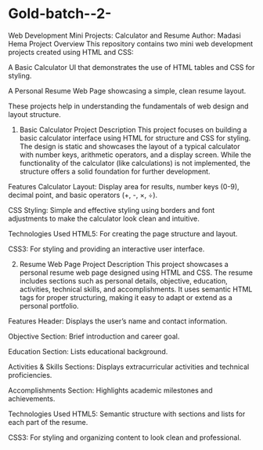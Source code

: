 # Gold-batch--2-
Web Development Mini Projects: Calculator and Resume
Author: Madasi Hema
Project Overview
This repository contains two mini web development projects created using HTML and CSS:

A Basic Calculator UI that demonstrates the use of HTML tables and CSS for styling.

A Personal Resume Web Page showcasing a simple, clean resume layout.

These projects help in understanding the fundamentals of web design and layout structure.

1. Basic Calculator
Project Description
This project focuses on building a basic calculator interface using HTML for structure and CSS for styling. The design is static and showcases the layout of a typical calculator with number keys, arithmetic operators, and a display screen. While the functionality of the calculator (like calculations) is not implemented, the structure offers a solid foundation for further development.

Features
Calculator Layout: Display area for results, number keys (0-9), decimal point, and basic operators (+, -, ×, ÷).

CSS Styling: Simple and effective styling using borders and font adjustments to make the calculator look clean and intuitive.

Technologies Used
HTML5: For creating the page structure and layout.

CSS3: For styling and providing an interactive user interface.

2. Resume Web Page
Project Description
This project showcases a personal resume web page designed using HTML and CSS. The resume includes sections such as personal details, objective, education, activities, technical skills, and accomplishments. It uses semantic HTML tags for proper structuring, making it easy to adapt or extend as a personal portfolio.

Features
Header: Displays the user’s name and contact information.

Objective Section: Brief introduction and career goal.

Education Section: Lists educational background.

Activities & Skills Sections: Displays extracurricular activities and technical proficiencies.

Accomplishments Section: Highlights academic milestones and achievements.

Technologies Used
HTML5: Semantic structure with sections and lists for each part of the resume.

CSS3: For styling and organizing content to look clean and professional.

